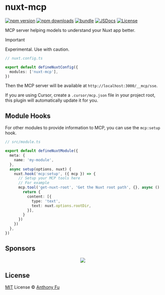 # nuxt-mcp

[![npm version][npm-version-src]][npm-version-href]
[![npm downloads][npm-downloads-src]][npm-downloads-href]
[![bundle][bundle-src]][bundle-href]
[![JSDocs][jsdocs-src]][jsdocs-href]
[![License][license-src]][license-href]

MCP server helping models to understand your Nuxt app better.

> [!IMPORTANT]
> Experimental. Use with caution.

```ts
// nuxt.config.ts

export default defineNuxtConfig({
  modules: ['nuxt-mcp'],
})
```

Then the MCP server will be available at `http://localhost:3000/__mcp/sse`.

If you are using Cursor, create a `.cursor/mcp.json` file in your project root, this plugin will automatically update it for you.

## Module Hooks

For other modules to provide information to MCP, you can use the `mcp:setup` hook.

```ts
// src/module.ts

export default defineNuxtModule({
  meta: {
    name: 'my-module',
  },
  async setup(options, nuxt) {
    nuxt.hook('mcp:setup', ({ mcp }) => {
      // Setup your MCP tools here
      // For example
      mcp.tool('get-nuxt-root', 'Get the Nuxt root path', {}, async () => {
        return {
          content: [{
            type: 'text',
            text: nuxt.options.rootDir,
          }],
        }
      })
    })
  },
})
```

## Sponsors

<p align="center">
  <a href="https://cdn.jsdelivr.net/gh/antfu/static/sponsors.svg">
    <img src='https://cdn.jsdelivr.net/gh/antfu/static/sponsors.svg'/>
  </a>
</p>

## License

[MIT](./LICENSE) License © [Anthony Fu](https://github.com/antfu)

<!-- Badges -->

[npm-version-src]: https://img.shields.io/npm/v/nuxt-mcp?style=flat&colorA=080f12&colorB=1fa669
[npm-version-href]: https://npmjs.com/package/nuxt-mcp
[npm-downloads-src]: https://img.shields.io/npm/dm/nuxt-mcp?style=flat&colorA=080f12&colorB=1fa669
[npm-downloads-href]: https://npmjs.com/package/nuxt-mcp
[bundle-src]: https://img.shields.io/bundlephobia/minzip/nuxt-mcp?style=flat&colorA=080f12&colorB=1fa669&label=minzip
[bundle-href]: https://bundlephobia.com/result?p=nuxt-mcp
[license-src]: https://img.shields.io/github/license/antfu/nuxt-mcp.svg?style=flat&colorA=080f12&colorB=1fa669
[license-href]: https://github.com/antfu/nuxt-mcp/blob/main/LICENSE
[jsdocs-src]: https://img.shields.io/badge/jsdocs-reference-080f12?style=flat&colorA=080f12&colorB=1fa669
[jsdocs-href]: https://www.jsdocs.io/package/nuxt-mcp
